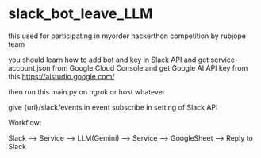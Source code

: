 # slack_bot_leave_LLM

this used for participating in myorder hackerthon competition by rubjope team

you should learn how to add bot and key in Slack API
and
get service-account.json from Google Cloud Console
and
get Google AI API key from this https://aistudio.google.com/

then run this main.py on ngrok or host whatever

give {url}/slack/events in event subscribe in setting of Slack API 

Workflow:

Slack --> Service --> LLM(Gemini) --> Service --> GoogleSheet --> Reply to Slack
